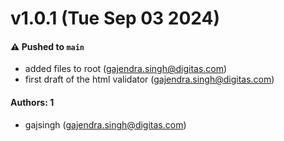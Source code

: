 # v1.0.1 (Tue Sep 03 2024)

#### ⚠️ Pushed to `main`

- added files to root (gajendra.singh@digitas.com)
- first draft of the html validator (gajendra.singh@digitas.com)

#### Authors: 1

- gajsingh (gajendra.singh@digitas.com)
